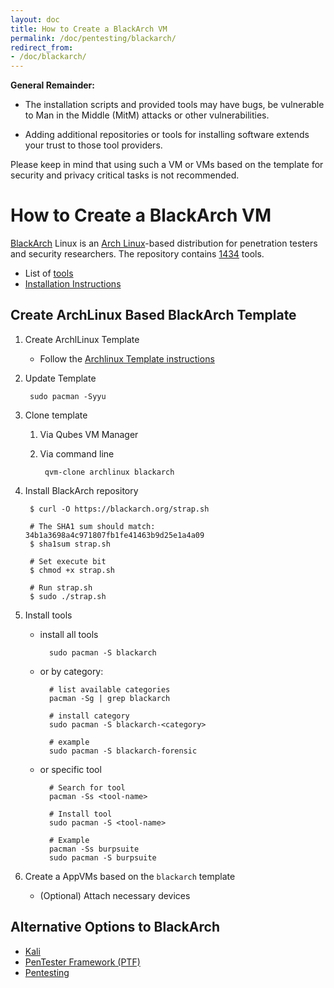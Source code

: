 ```yaml
---
layout: doc
title: How to Create a BlackArch VM
permalink: /doc/pentesting/blackarch/
redirect_from:
- /doc/blackarch/
---
```


**General Remainder:**

- The installation scripts and provided tools may have bugs, be vulnerable to Man in the Middle (MitM) attacks or other vulnerabilities.

- Adding additional repositories or tools for installing software extends your trust to those tool providers.

Please keep in mind that using such a VM or VMs based on the template for security and privacy critical tasks is not recommended.  

How to Create a BlackArch VM
============================

[BlackArch](https://www.blackarch.org) Linux is an [Arch Linux](https://www.archlinux.org)-based distribution for penetration testers and security researchers. The repository contains [1434](https://www.blackarch.org/tools.html) tools.

- List of [tools](https://www.blackarch.org/tools.html)
- [Installation Instructions](https://www.blackarch.org/downloads.html)

Create ArchLinux Based BlackArch Template
-----------------------------------------

1. Create ArchlLinux Template

    - Follow the [Archlinux Template instructions](/doc/templates/archlinux/)


2. Update Template

        sudo pacman -Syyu

3. Clone template

    1. Via Qubes VM Manager

    2. Via command line

            qvm-clone archlinux blackarch

4. Install BlackArch repository

        $ curl -O https://blackarch.org/strap.sh

        # The SHA1 sum should match: 34b1a3698a4c971807fb1fe41463b9d25e1a4a09
        $ sha1sum strap.sh

        # Set execute bit
        $ chmod +x strap.sh

        # Run strap.sh
        $ sudo ./strap.sh

5. Install tools

    - install all tools

            sudo pacman -S blackarch

    - or by category:

            # list available categories
            pacman -Sg | grep blackarch

            # install category
            sudo pacman -S blackarch-<category>

            # example
            sudo pacman -S blackarch-forensic

    - or specific tool

            # Search for tool
            pacman -Ss <tool-name>

            # Install tool
            sudo pacman -S <tool-name>

            # Example
            pacman -Ss burpsuite
            sudo pacman -S burpsuite

6. Create a AppVMs based on the `blackarch` template

    - (Optional) Attach necessary devices

Alternative Options to BlackArch
--------------------------------

- [Kali](/doc/pentesting/kali/)
- [PenTester Framework (PTF)](/doc/pentesting/ptf/)
- [Pentesting](/doc/pentesting/)
